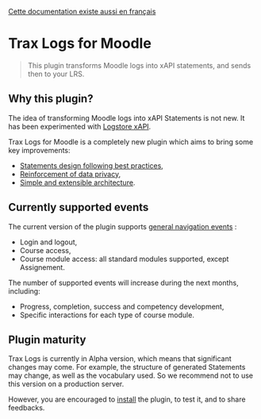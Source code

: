 [Cette documentation existe aussi en français](docs/fr/README.md)

# Trax Logs for Moodle

> This plugin transforms Moodle logs into xAPI statements, and sends then to your LRS.

## Why this plugin?

The idea of transforming Moodle logs into xAPI Statements is not new. 
It has been experimented with [Logstore xAPI](https://moodle.org/plugins/view/logstore_xapi).

Trax Logs for Moodle is a completely new plugin which aims to bring some key improvements:
* [Statements design following best practices](docs/en/best-practices.md),
* [Reinforcement of data privacy](docs/en/privacy.md),
* [Simple and extensible architecture](docs/en/tech.md).


## Currently supported events

The current version of the plugin supports [general navigation events](docs/en/events.md) :
* Login and logout,
* Course access,
* Course module access: all standard modules supported, except Assignement.

The number of supported events will increase during the next months, including:
* Progress, completion, success and competency development,
* Specific interactions for each type of course module.


## Plugin maturity

Trax Logs is currently in Alpha version, which means that significant changes may come.
For example, the structure of generated Statements may change, as well as the vocabulary used.
So we recommend not to use this version on a production server.

However, you are encouraged to [install](docs/en/tech.md) the plugin, to test it, and to share feedbacks.



